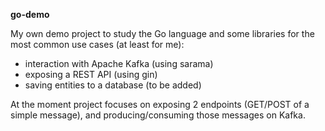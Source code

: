 
**go-demo**

My own demo project to study the Go language and some libraries for the most common use cases (at least for me):
* interaction with Apache Kafka (using sarama)
* exposing a REST API (using gin)
* saving entities to a database (to be added)

At the moment project focuses on exposing 2 endpoints (GET/POST of a simple message), and producing/consuming those messages on Kafka.
